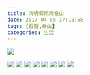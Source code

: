 ```yaml
---
title: 清明假期爬泰山
date: 2017-04-05 17:10:58
tags: [假期,泰山]
categories: 生活
---
```

![](/images/IMG_0510.JPG)
<!--more-->
![](/images/IMG_0511.JPG)
![](/images/IMG_0512.JPG)
![](/images/IMG_0513.JPG)
![](/images/IMG_0527.JPG)
![](/images/IMG_0528.JPG)
![](/images/IMG_0531.JPG)
![](/images/IMG_0532.JPG)
![](/images/IMG_0534.JPG)
